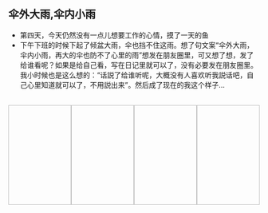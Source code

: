 ## 伞外大雨,伞内小雨 
* 第四天，今天仍然没有一点儿想要工作的心情，摸了一天的鱼
* 下午下班的时候下起了倾盆大雨，伞也挡不住这雨。想了句文案“伞外大雨，伞内小雨，再大的伞也防不了心里的雨”想发在朋友圈里，可又想了想，发了给谁看呢？如果是给自己看，写在日记里就可以了，没有必要发在朋友圈里。我小时候也是这么想的：“话説了给谁听呢，大概没有人喜欢听我説话吧，自己心里知道就可以了，不用説出来”。然后成了现在的我这个样子...
<br>
<div style='display:flex'>
<img style='width:200px;height:200px' scr='../img/日记本/20210601_1.jpg'/>
<img style='width:200px;height:200px' scr='../img/日记本/20210601_2.jpg'/>
<img style='width:200px;height:200px' scr='../img/日记本/20210601_3.jpg'/>
<img style='width:200px;height:200px' scr='../img/日记本/20210601_4.jpg'/>
</div>
